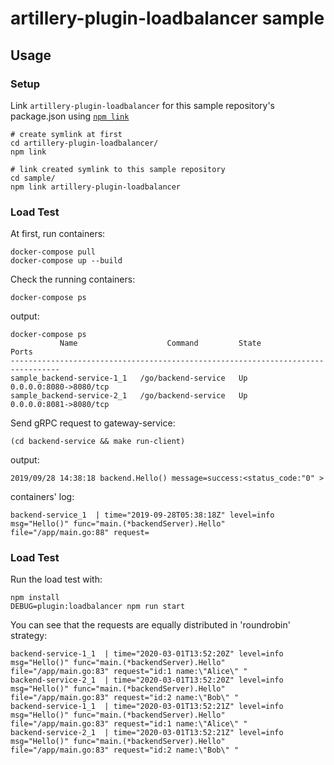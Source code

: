 # artillery-plugin-loadbalancer sample

## Usage

### Setup

Link `artillery-plugin-loadbalancer` for this sample repository's package.json using [`npm link`](https://docs.npmjs.com/cli/link.html)

```
# create symlink at first
cd artillery-plugin-loadbalancer/
npm link

# link created symlink to this sample repository
cd sample/
npm link artillery-plugin-loadbalancer
```

### Load Test

At first, run containers:

```
docker-compose pull
docker-compose up --build
```

Check the running containers:

```
docker-compose ps
```

output:

```
docker-compose ps
           Name                    Command         State           Ports
---------------------------------------------------------------------------------
sample_backend-service-1_1   /go/backend-service   Up      0.0.0.0:8080->8080/tcp
sample_backend-service-2_1   /go/backend-service   Up      0.0.0.0:8081->8080/tcp
```

Send gRPC request to gateway-service:

```
(cd backend-service && make run-client)
```

output:

```
2019/09/28 14:38:18 backend.Hello() message=success:<status_code:"0" >
```

containers' log:

```
backend-service_1  | time="2019-09-28T05:38:18Z" level=info msg="Hello()" func="main.(*backendServer).Hello" file="/app/main.go:88" request=
```

### Load Test

Run the load test with:

```
npm install
DEBUG=plugin:loadbalancer npm run start
```

You can see that the requests are equally distributed in 'roundrobin' strategy:

```
backend-service-1_1  | time="2020-03-01T13:52:20Z" level=info msg="Hello()" func="main.(*backendServer).Hello" file="/app/main.go:83" request="id:1 name:\"Alice\" "
backend-service-2_1  | time="2020-03-01T13:52:20Z" level=info msg="Hello()" func="main.(*backendServer).Hello" file="/app/main.go:83" request="id:2 name:\"Bob\" "
backend-service-1_1  | time="2020-03-01T13:52:21Z" level=info msg="Hello()" func="main.(*backendServer).Hello" file="/app/main.go:83" request="id:1 name:\"Alice\" "
backend-service-2_1  | time="2020-03-01T13:52:21Z" level=info msg="Hello()" func="main.(*backendServer).Hello" file="/app/main.go:83" request="id:2 name:\"Bob\" "
```
